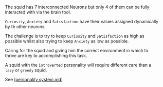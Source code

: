 The squid has 7 interconnected Neurons but only 4 of them can be fully interacted with via the brain tool. 

`Curiosity`, `Anxiety` and `Satisfaction` have their values assigned dynamically by th other neurons.

The challenge is to try to keep `Curiosity` and `Satisfaction` as high as possible whilst also trying to keep `Anxiety` as low as possible.

Caring for the squid and giving him the correct environment in which to thrive are key to accomplishing this task.

A squid with the `introverted` personality will require different care than a `lazy` or `greedy` squid.

See [[personality system.md] ](https://github.com/ViciousSquid/Dosidicus/blob/main/Docs/Personality%20system.md)
